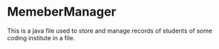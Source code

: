 # MemeberManager
This is a java file used to store and manage records of students of some coding institute in a file.
